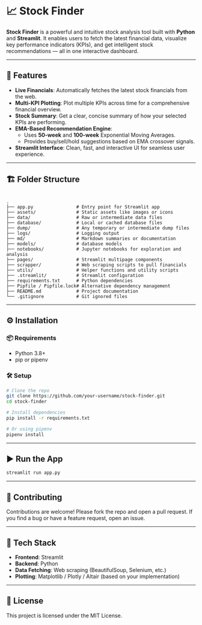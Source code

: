 # 📈 Stock Finder

**Stock Finder** is a powerful and intuitive stock analysis tool built with **Python** and **Streamlit**. It enables users to fetch the latest financial data, visualize key performance indicators (KPIs), and get intelligent stock recommendations — all in one interactive dashboard.

---

## 🚀 Features

- **Live Financials**: Automatically fetches the latest stock financials from the web.
- **Multi-KPI Plotting**: Plot multiple KPIs across time for a comprehensive financial overview.
- **Stock Summary**: Get a clear, concise summary of how your selected KPIs are performing.
- **EMA-Based Recommendation Engine**:
  - Uses **50-week** and **100-week** Exponential Moving Averages.
  - Provides buy/sell/hold suggestions based on EMA crossover signals.
- **Streamlit Interface**: Clean, fast, and interactive UI for seamless user experience.

---

## 🏗️ Folder Structure

```

.
├── app.py                # Entry point for Streamlit app
├── assets/               # Static assets like images or icons
├── data/                 # Raw or intermediate data files
├── database/             # Local or cached database files
├── dump/                 # Any temporary or intermediate dump files
├── logs/                 # Logging output
├── md/                   # Markdown summaries or documentation
├── models/               # database models
├── notebooks/            # Jupyter notebooks for exploration and analysis
├── pages/                # Streamlit multipage components
├── scrapper/             # Web scraping scripts to pull financials
├── utils/                # Helper functions and utility scripts
├── .streamlit/           # Streamlit configuration
├── requirements.txt      # Python dependencies
├── Pipfile / Pipfile.lock# Alternative dependency management
├── README.md             # Project documentation
└── .gitignore            # Git ignored files

````

---

## ⚙️ Installation

### 📦 Requirements

- Python 3.8+
- pip or pipenv

### 🛠️ Setup

```bash
# Clone the repo
git clone https://github.com/your-username/stock-finder.git
cd stock-finder

# Install dependencies
pip install -r requirements.txt

# Or using pipenv
pipenv install
````

---

## ▶️ Run the App

```bash
streamlit run app.py
```

---

## 🤝 Contributing

Contributions are welcome! Please fork the repo and open a pull request. If you find a bug or have a feature request, open an issue.

---

## 🧠 Tech Stack

* **Frontend**: Streamlit
* **Backend**: Python
* **Data Fetching**: Web scraping (BeautifulSoup, Selenium, etc.)
* **Plotting**: Matplotlib / Plotly / Altair (based on your implementation)

---

## 📄 License

This project is licensed under the MIT License.
